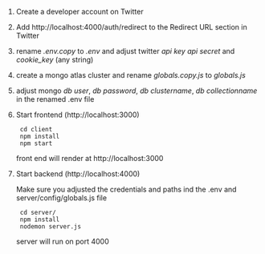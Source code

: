 1. Create a developer account on Twitter
2. Add http://localhost:4000/auth/redirect to the Redirect URL section in Twitter
3. rename *.env.copy* to *.env* and adjust twitter *api key* *api secret* and *cookie_key* (any string)
4. create a mongo atlas cluster and rename *globals.copy.js* to *globals.js*
5. adjust mongo  *db user*, *db password*, *db clustername*, *db collectionname* in the renamed .env file

6. Start frontend (http://localhost:3000)

	    cd client
	    npm install
	    npm start

	 front end will render at http://localhost:3000


7. Start backend (http://localhost:4000)

	Make sure you adjusted the credentials and paths ind the .env and server/config/globals.js file 

	    cd server/
	    npm install
	    nodemon server.js

	server will run on port 4000